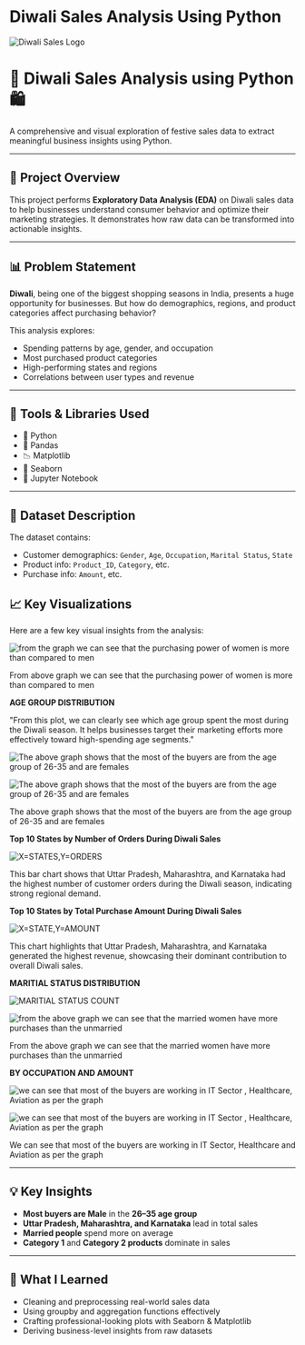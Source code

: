 # Diwali Sales Analysis Using Python

![Diwali Sales Logo](https://github.com/Gaurav130421/Diwali-Sales-Analysis/blob/main/Diwali%20sales%20logo.jpg)




# 🎇 Diwali Sales Analysis using Python 🛍️

A comprehensive and visual exploration of festive sales data to extract meaningful business insights using Python.

---

## 📌 Project Overview

This project performs **Exploratory Data Analysis (EDA)** on Diwali sales data to help businesses understand consumer behavior and optimize their marketing strategies. It demonstrates how raw data can be transformed into actionable insights.

---

## 📊 Problem Statement

**Diwali**, being one of the biggest shopping seasons in India, presents a huge opportunity for businesses. But how do demographics, regions, and product categories affect purchasing behavior?

This analysis explores:
- Spending patterns by age, gender, and occupation
- Most purchased product categories
- High-performing states and regions
- Correlations between user types and revenue

---

## 🧰 Tools & Libraries Used

- 🐍 Python
- 📘 Pandas
- 📉 Matplotlib
- 🎨 Seaborn
- 🧪 Jupyter Notebook

---

## 📁 Dataset Description

The dataset contains:
- Customer demographics: `Gender`, `Age`, `Occupation`, `Marital Status`, `State`
- Product info: `Product_ID`, `Category`, etc.
- Purchase info: `Amount`, etc.



## 📈 Key Visualizations

Here are a few key visual insights from the analysis:

![from the graph we can see that the purchasing power of women is more than compared to men](https://github.com/Gaurav130421/Diwali-Sales-Analysis/blob/main/Screenshot%202025-07-24%20203512.png)


From above graph we can see that the purchasing power of women is more than compared to men



**AGE GROUP DISTRIBUTION**


"From this plot, we can clearly see which age group spent the most during the Diwali season. It helps businesses target their marketing efforts more effectively toward high-spending age segments."



![The above graph shows that the most of the buyers are from the age group of 26-35 and are females](https://github.com/Gaurav130421/Diwali-Sales-Analysis/blob/main/Screenshot%202025-07-24%20204946.png)



![The above graph shows that the most of the buyers are from the age group of 26-35 and are females](https://github.com/Gaurav130421/Diwali-Sales-Analysis/blob/main/Screenshot%202025-07-24%20205004.png)


The above graph shows that the most of the buyers are from the age group of 26-35 and are females


**Top 10 States by Number of Orders During Diwali Sales**


![X=STATES,Y=ORDERS](https://github.com/Gaurav130421/Diwali-Sales-Analysis/blob/main/Screenshot%202025-07-24%20210353.png)


This bar chart shows that Uttar Pradesh, Maharashtra, and Karnataka had the highest number of customer orders during the Diwali season, indicating strong regional demand.


**Top 10 States by Total Purchase Amount During Diwali Sales**


![X=STATE,Y=AMOUNT](https://github.com/Gaurav130421/Diwali-Sales-Analysis/blob/main/Screenshot%202025-07-24%20210436.png)


This chart highlights that Uttar Pradesh, Maharashtra, and Karnataka generated the highest revenue, showcasing their dominant contribution to overall Diwali sales.


**MARITIAL STATUS DISTRIBUTION**


![MARITIAL STATUS COUNT](https://github.com/Gaurav130421/Diwali-Sales-Analysis/blob/main/Screenshot%202025-07-24%20210453.png)





![from the above graph we can see that the married women have more purchases than the unmarried](https://github.com/Gaurav130421/Diwali-Sales-Analysis/blob/main/Screenshot%202025-07-24%20210523.png)




From the above graph we can see that the married women have more purchases than the unmarried





**BY OCCUPATION AND AMOUNT**


![we can see that most of the buyers are working in IT Sector , Healthcare, Aviation as per the graph](https://github.com/Gaurav130421/Diwali-Sales-Analysis/blob/main/Screenshot%202025-07-24%20213637.png)




![we can see that most of the buyers are working in IT Sector , Healthcare, Aviation as per the graph](https://github.com/Gaurav130421/Diwali-Sales-Analysis/blob/main/Screenshot%202025-07-24%20213659.png)




We can see that most of the buyers are working in IT Sector, Healthcare and Aviation as per the graph


---

## 💡 Key Insights

- **Most buyers are Male** in the **26–35 age group**
- **Uttar Pradesh, Maharashtra, and Karnataka** lead in total sales
- **Married people** spend more on average
- **Category 1** and **Category 2 products** dominate in sales

---

## 🧠 What I Learned

- Cleaning and preprocessing real-world sales data
- Using groupby and aggregation functions effectively
- Crafting professional-looking plots with Seaborn & Matplotlib
- Deriving business-level insights from raw datasets



